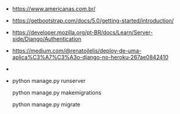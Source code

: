 - https://www.americanas.com.br/
- https://getbootstrap.com/docs/5.0/getting-started/introduction/
- https://developer.mozilla.org/pt-BR/docs/Learn/Server-side/Django/Authentication
- https://medium.com/@renatojlelis/deploy-de-uma-aplica%C3%A7%C3%A3o-django-no-heroku-267ae0842410
- 







- python manage.py runserver

  python  manage.py makemigrations

  python manage.py migrate